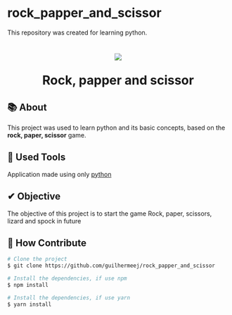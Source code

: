 # rock_papper_and_scissor
This repository was created for learning python.
<h1 align="center">
    <img src="https://meus-projetos.com/wp-content/uploads/2022/03/pedra-papel-tesoura.png">
    <p>Rock, papper and scissor</p>
</h1>

## 📚 About

This project was used to learn python and its basic concepts, based on the **rock, paper, scissor** game.

## 🔧 Used Tools

Application made using only [python](https://python.org)

## ✔ Objective

The objective of this project is to start the game Rock, paper, scissors, lizard and spock in future

## 🎅 How Contribute

```bash
# Clone the project
$ git clone https://github.com/guilhermeej/rock_papper_and_scissor
```

```bash
# Install the dependencies, if use npm
$ npm install
```

```bash
# Install the dependencies, if use yarn
$ yarn install
```
